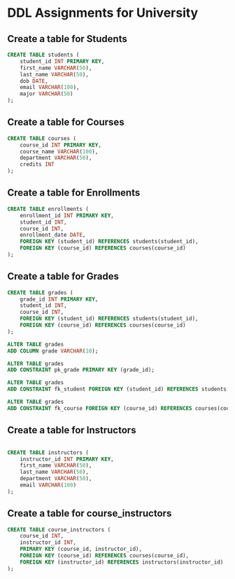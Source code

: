 # DDL Assignments for University
## Create a table for Students 

```sql
CREATE TABLE students (
    student_id INT PRIMARY KEY,
    first_name VARCHAR(50),
    last_name VARCHAR(50),
    dob DATE,
    email VARCHAR(100),
    major VARCHAR(50)
);
```

## Create a table for Courses 

```sql
CREATE TABLE courses (
    course_id INT PRIMARY KEY,
    course_name VARCHAR(100),
    department VARCHAR(50),
    credits INT
);
```

## Create a table for Enrollments
```sql
CREATE TABLE enrollments (
    enrollment_id INT PRIMARY KEY,
    student_id INT,
    course_id INT,
    enrollment_date DATE,
    FOREIGN KEY (student_id) REFERENCES students(student_id),
    FOREIGN KEY (course_id) REFERENCES courses(course_id)
);
```


## Create a table for Grades
```sql
CREATE TABLE grades (
    grade_id INT PRIMARY KEY,
    student_id INT,
    course_id INT,
    FOREIGN KEY (student_id) REFERENCES students(student_id),
    FOREIGN KEY (course_id) REFERENCES courses(course_id)
);
```
```sql
ALTER TABLE grades
ADD COLUMN grade VARCHAR(10);

ALTER TABLE grades
ADD CONSTRAINT pk_grade PRIMARY KEY (grade_id);

ALTER TABLE grades
ADD CONSTRAINT fk_student FOREIGN KEY (student_id) REFERENCES students(student_id);

ALTER TABLE grades
ADD CONSTRAINT fk_course FOREIGN KEY (course_id) REFERENCES courses(course_id);

```
## Create a table for Instructors
```sql

CREATE TABLE instructors (
    instructor_id INT PRIMARY KEY,
    first_name VARCHAR(50),
    last_name VARCHAR(50),
    department VARCHAR(50),
    email VARCHAR(100)
);
```


## Create a table for course_instructors
```sql
CREATE TABLE course_instructors (
    course_id INT,
    instructor_id INT,
    PRIMARY KEY (course_id, instructor_id),
    FOREIGN KEY (course_id) REFERENCES courses(course_id),
    FOREIGN KEY (instructor_id) REFERENCES instructors(instructor_id)
);
```